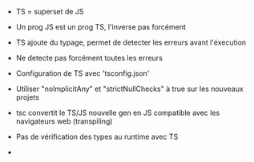- TS = superset de JS
- Un prog JS est un prog TS, l'inverse pas forcément
- TS ajoute du typage, permet de detecter les erreurs avant l'éxecution
- Ne detecte pas forcément toutes les erreurs


- Configuration de TS avec 'tsconfig.json'
- Utiliser "noImplicitAny" et "strictNullChecks" à true sur les nouveaux projets


- tsc convertit le TS/JS nouvelle gen en JS compatible avec les navigateurs web (transpiling)


- Pas de vérification des types au runtime avec TS


-